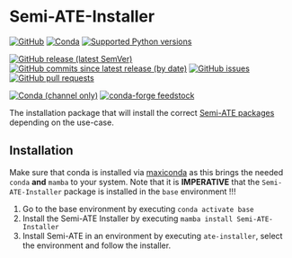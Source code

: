 # Semi-ATE-Installer

[![GitHub](https://img.shields.io/github/license/Semi-ATE/Semi-ATE-installer?color=black)](https://github.com/Semi-ATE/Semi-ATE-Installer/blob/master/LICENSE)
[![Conda](https://img.shields.io/conda/pn/conda-forge/starz?color=black)](https://www.lifewire.com/what-is-noarch-package-2193808)
[![Supported Python versions](https://img.shields.io/badge/python-%3E%3D3.8-black)](https://www.python.org/downloads/)

[![GitHub release (latest SemVer)](https://img.shields.io/github/v/release/Semi-ATE/Semi-ATE-Installer?color=blue&label=GitHub&sort=semver)](https://github.com/Semi-ATE/Semi-ATE-Installer/releases/latest)
[![GitHub commits since latest release (by date)](https://img.shields.io/github/commits-since/Semi-ATE/Semi-ATE-Installer/latest)](https://github.com/Semi-ATE/Semi-ATE-Installer)
[![GitHub issues](https://img.shields.io/github/issues/Semi-ATE/Semi-ATE-Installer)](https://github.com/Semi-ATE/Semi-ATE-Installer/issues)
[![GitHub pull requests](https://img.shields.io/github/issues-pr/Semi-ATE/Semi-ATE-Installer)](https://github.com/Semi-ATE/Semi-ATE-Installer/pulls)

[![Conda (channel only)](https://img.shields.io/conda/vn/conda-forge/Semi-ATE-installer?color=blue&label=conda-forge)](https://anaconda.org/conda-forge/semi-ate-installer)  [![conda-forge feedstock](https://img.shields.io/github/issues-pr/conda-forge/Semi-ATE-Installer-feedstock?label=feedstock)](https://github.com/conda-forge/semi-ate-installer-feedstock)

The installation package that will install the correct [Semi-ATE packages](https://github.com/Semi-ATE/Semi-ATE) depending on the use-case.

## Installation

Make sure that conda is installed via [maxiconda](https://www.maxiconda.org/) as this brings the needed `conda` **and** `mamba` to your system. 
Note that it is **IMPERATIVE** that the `Semi-ATE-Installer` package is installed in the `base` environment !!! 

1. Go to the base environment by executing `conda activate base`
2. Install the Semi-ATE Installer by executing `mamba install Semi-ATE-Installer`
3. Install Semi-ATE in an environment by executing `ate-installer`, select the environment and follow the installer.
